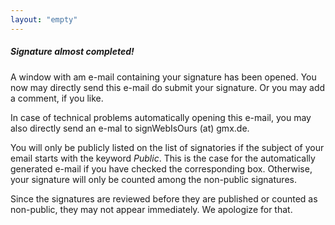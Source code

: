 ```yaml
---
layout: "empty"
---
```

##### Signature almost completed!


A window with am e-mail containing your signature has been opened. You now may directly send this e-mail do submit your signature. Or you may add a comment, if you like.

In case of technical problems automatically opening this e-mail, you may also directly send an e-mal to signWebIsOurs (at) gmx.de.

You will only be publicly listed on the list of signatories if the subject of your email starts with the keyword _Public_. This is the case for the automatically generated e-mail if you have checked the corresponding box. Otherwise, your signature will only be counted among the non-public signatures.

Since the signatures are reviewed before they are published or counted as non-public, they may not appear immediately. We apologize for that.

